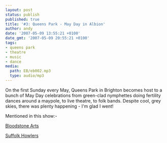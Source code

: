 ```yaml
---
layout: post
status: publish
published: true
title: '#3: Queens Park - May Day in Albion'
author: andy
date: '2007-05-09 13:55:21 +0100'
date_gmt: '2007-05-09 20:55:21 +0100'
tags:
- queens park
- theatre
- music
- dance
media:
  path: EB/eb002.mp3
  type: audio/mp3
---
```

On the first Sunday every May, Queens Park in Brighton becomes host to a bunch 
of May Day celebrations from green-clad nymphettes doing fertility dances 
around a maypole, to live theatre, to folk bands. Despite cool, grey skies, 
there was plenty happening - I'm glad I went!

Mentioned in this show:-

[Bloodstone Arts](http://www.bloodstonearts.com)

[Suffolk Howlers](http://www.myspace.com/suffolkhowlers)
